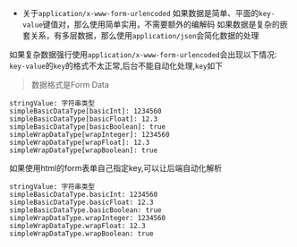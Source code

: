 - 关于`application/x-www-form-urlencoded`
如果数据是简单、平面的`key-value`键值对，那么使用简单实用，不需要额外的编解码
如果数据是复杂的嵌套关系，有多层数据，那么使用`application/json`会简化数据的处理

如果复杂数据强行使用`application/x-www-form-urlencoded`会出现以下情况:
`key-value`的`key`的格式不太正常,后台不能自动化处理,`key`如下
> 数据格式是Form Data
``` 
stringValue: 字符串类型
simpleBasicDataType[basicInt]: 1234560
simpleBasicDataType[basicFloat]: 12.3
simpleBasicDataType[basicBoolean]: true
simpleWrapDataType[wrapInteger]: 1234560
simpleWrapDataType[wrapFloat]: 12.3
simpleWrapDataType[wrapBoolean]: true
```
如果使用html的form表单自己指定key,可以让后端自动化解析
```
stringValue: 字符串类型
simpleBasicDataType.basicInt: 1234560
simpleBasicDataType.basicFloat: 12.3
simpleBasicDataType.basicBoolean: true
simpleWrapDataType.wrapInteger: 1234560
simpleWrapDataType.wrapFloat: 12.3
simpleWrapDataType.wrapBoolean: true
```

